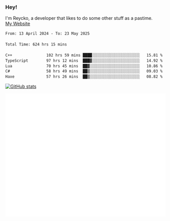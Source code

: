 ### Hey!
I'm Reycko, a developer that likes to do some other stuff as a pastime.  
[My Website](https://reycko.root.sx)

<!--START_SECTION:wakasection-->

```txt
From: 13 April 2024 - To: 23 May 2025

Total Time: 624 hrs 15 mins

C++               102 hrs 59 mins ████░░░░░░░░░░░░░░░░░░░░░   15.81 %
TypeScript        97 hrs 12 mins  ███▓░░░░░░░░░░░░░░░░░░░░░   14.92 %
Lua               70 hrs 45 mins  ██▓░░░░░░░░░░░░░░░░░░░░░░   10.86 %
C#                58 hrs 49 mins  ██▒░░░░░░░░░░░░░░░░░░░░░░   09.03 %
Haxe              57 hrs 26 mins  ██▒░░░░░░░░░░░░░░░░░░░░░░   08.82 %
```

<!--END_SECTION:wakasection-->

[![GitHub stats](https://github-readme-stats.vercel.app/api?username=Reycko&show_icons=true&theme=dark&hide_title=true&count_private=true)](https://github.com/anuraghazra/github-readme-stats)

![Metrics](/github-metrics.svg)
